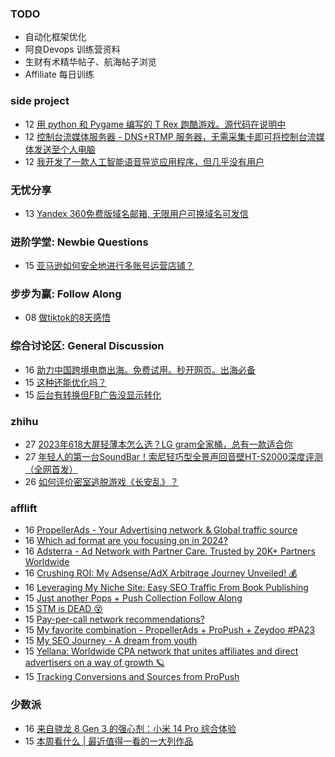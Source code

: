### TODO
-  自动化框架优化
-  阿良Devops 训练营资料
-  生财有术精华帖子、航海帖子浏览
-  Affiliate 每日训练

### side project
<!-- sideproject:START -->
-  12 [用 python 和 Pygame 编写的 T Rex 跑酷游戏。源代码在说明中](https://www.youtube.com/watch?v=pZySIXSelCA)
-  12 [控制台流媒体服务器 - DNS+RTMP 服务器，无需采集卡即可将控制台流媒体发送至个人电脑](https://github.com/Aioros/console-streaming-server)
-  12 [我开发了一款人工智能语音导览应用程序，但几乎没有用户](https://www.reddit.com/r/SideProject/comments/18gpp0e/ive_built_an_ai_audio_tour_app_but_have_almost_no/)<!-- sideproject:END -->


### 无忧分享
<!-- ruyo:START -->
-  13 [Yandex 360免费版域名邮箱, 无限用户可换域名可发信](https://51.ruyo.net/18565.html)<!-- ruyo:END -->

### 进阶学堂: Newbie Questions
<!-- advertcn1:START -->
-  15 [亚马逊如何安全地进行多账号运营店铺？](https://www.advertcn.com/thread-113312-1-1.html)<!-- advertcn1:END -->

### 步步为赢: Follow Along
<!-- advertcn2:START -->
-  08 [做tiktok的8天感悟](https://www.advertcn.com/thread-113232-1-1.html)<!-- advertcn2:END -->

### 综合讨论区: General Discussion
<!-- advertcn3:START -->
-  16 [助力中国跨境电商出海。免费试用。秒开网页。出海必备](https://www.advertcn.com/thread-113331-1-1.html)
-  15 [这种还能优化吗？](https://www.advertcn.com/thread-113327-1-1.html)
-  15 [后台有转换但FB广告没显示转化](https://www.advertcn.com/thread-113324-1-1.html)<!-- advertcn3:END -->


### zhihu
<!-- zhihu:START -->
-  27 [2023年618大屏轻薄本怎么选？LG gram全家桶，总有一款适合你](http://zhuanlan.zhihu.com/p/632641888?utm_campaign=rss&utm_medium=rss&utm_source=rss&utm_content=title)
-  27 [年轻人的第一台SoundBar！索尼轻巧型全景声回音壁HT-S2000深度评测（全网首发）](http://zhuanlan.zhihu.com/p/630990296?utm_campaign=rss&utm_medium=rss&utm_source=rss&utm_content=title)
-  26 [如何评价密室逃脱游戏《长安乱》？](http://www.zhihu.com/question/563950552/answer/3045961312?utm_campaign=rss&utm_medium=rss&utm_source=rss&utm_content=title)<!-- zhihu:END -->

### afflift
<!-- afflift:START -->
-  16 [PropellerAds - Your Advertising network &amp; Global traffic source](https://afflift.com/f/threads/propellerads-your-advertising-network-global-traffic-source.244/)
-  16 [Which ad format are you focusing on in 2024?](https://afflift.com/f/threads/which-ad-format-are-you-focusing-on-in-2024.12222/)
-  16 [Adsterra - Ad Network with Partner Care. Trusted by 20K+ Partners Worldwide](https://afflift.com/f/threads/adsterra-ad-network-with-partner-care-trusted-by-20k-partners-worldwide.4462/)
-  16 [Crushing ROI: My Adsense/AdX Arbitrage Journey Unveiled! 💰](https://afflift.com/f/threads/crushing-roi-my-adsense-adx-arbitrage-journey-unveiled-%F0%9F%92%B0.12228/)
-  16 [Leveraging My Niche Site: Easy SEO Traffic From Book Publishing](https://afflift.com/f/threads/leveraging-my-niche-site-easy-seo-traffic-from-book-publishing.12285/)
-  15 [Just another Pops + Push Collection Follow Along](https://afflift.com/f/threads/just-another-pops-push-collection-follow-along.12183/)
-  15 [STM is DEAD 😵](https://afflift.com/f/threads/stm-is-dead-%F0%9F%98%B5.12277/)
-  15 [Pay-per-call network recommendations?](https://afflift.com/f/threads/pay-per-call-network-recommendations.12271/)
-  15 [My favorite combination - PropellerAds + ProPush + Zeydoo #PA23](https://afflift.com/f/threads/my-favorite-combination-propellerads-propush-zeydoo-pa23.11586/)
-  15 [My SEO Journey - A dream from youth](https://afflift.com/f/threads/my-seo-journey-a-dream-from-youth.12005/)
-  15 [Yellana: Worldwide CPA network that unites affiliates and direct advertisers on a way of growth 🪐](https://afflift.com/f/threads/yellana-worldwide-cpa-network-that-unites-affiliates-and-direct-advertisers-on-a-way-of-growth-%F0%9F%AA%90.10512/)
-  15 [Tracking Conversions and Sources from ProPush](https://afflift.com/f/threads/tracking-conversions-and-sources-from-propush.7464/)<!-- afflift:END -->

### 少数派
<!-- sspai:START -->
-  16 [来自骁龙 8 Gen 3 的强心剂：小米 14 Pro 综合体验](https://sspai.com/post/84805)
-  15 [本周看什么 | 最近值得一看的一大列作品](https://sspai.com/post/85106)<!-- sspai:END -->
